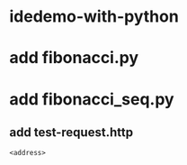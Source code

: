 # idedemo-with-python
# add fibonacci.py
# add fibonacci_seq.py
## add test-request.http
`<address>`
